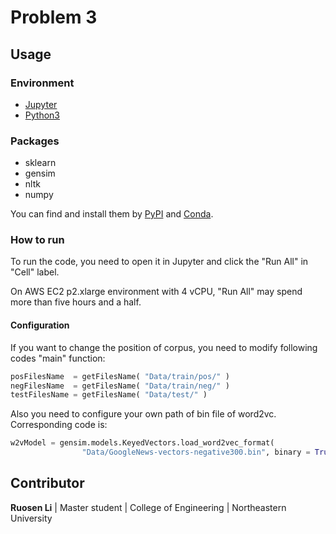# Problem 3

## Usage

### Environment

- [Jupyter](https://jupyter.org/)
- [Python3](https://www.python.org/downloads/)

### Packages

- sklearn
- gensim
- nltk
- numpy

You can find and install them by [PyPI](https://pypi.org/) and [Conda](https://conda.io/en/latest/).

### How to run

To run the code, you need to open it in Jupyter and click the "Run All" in "Cell" label.

On AWS EC2 p2.xlarge environment with 4 vCPU, "Run All" may spend more than five hours and a half.

#### Configuration

If you want to change the position of corpus, you need to modify following codes "main" function:
``` python
posFilesName  = getFilesName( "Data/train/pos/" )
negFilesName  = getFilesName( "Data/train/neg/" )
testFilesName = getFilesName( "Data/test/" )
```

Also you need to configure your own path of bin file of word2vc. Corresponding code is:
``` python
w2vModel = gensim.models.KeyedVectors.load_word2vec_format(
                "Data/GoogleNews-vectors-negative300.bin", binary = True )
```

## Contributor

**Ruosen Li** | Master student | College of Engineering | Northeastern University
